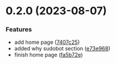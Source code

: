 # 0.2.0 (2023-08-07)


### Features

* add home page ([7407c25](https://github.com/onesoft-sudo/sudobot-dashboard/commit/7407c2596613ef5897c356ef538e916c52104bf6))
* added why sudobot section ([e73e968](https://github.com/onesoft-sudo/sudobot-dashboard/commit/e73e96822d5117d62e5770a12591a7c80fcbcd92))
* finish home page ([fa5b72e](https://github.com/onesoft-sudo/sudobot-dashboard/commit/fa5b72e15d6e78ae18d8c09bc5ad7f764c3c5c12))



